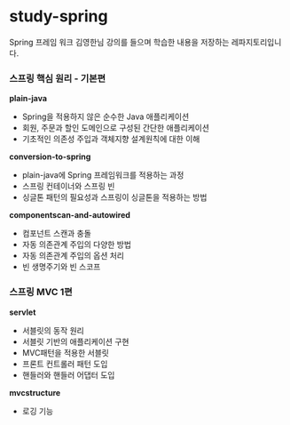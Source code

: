 # study-spring

Spring 프레임 워크 김영한님 강의를 들으며 학습한 내용을 저장하는 레파지토리입니다.

### 스프링 핵심 원리 - 기본편
**plain-java**
 - Spring을 적용하지 않은 순수한 Java 애플리케이션
 - 회원, 주문과 할인 도메인으로 구성된 간단한 애플리케이션
 - 기초적인 의존성 주입과 객체지향 설계원칙에 대한 이해

**conversion-to-spring**
 - plain-java에 Spring 프레임워크를 적용하는 과정
 - 스프링 컨테이너와 스프링 빈
 - 싱글톤 패턴의 필요성과 스프링이 싱글톤을 적용하는 방법

**componentscan-and-autowired**
 - 컴포넌트 스캔과 충돌
 - 자동 의존관계 주입의 다양한 방법
 - 자동 의존관계 주입의 옵션 처리
 - 빈 생명주기와 빈 스코프

### 스프링 MVC 1편
**servlet**
- 서블릿의 동작 원리
- 서블릿 기반의 애플리케이션 구현
- MVC패턴을 적용한 서블릿
- 프론트 컨트롤러 패턴 도입
- 핸들러와 핸들러 어댑터 도입

**mvcstructure**
- 로깅 기능
